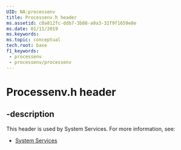 ```yaml
---
UID: NA:processenv
title: Processenv.h header
ms.assetid: c0a812fc-ddb7-3b88-a9a3-32f9f1659e8e
ms.date: 01/11/2019
ms.keywords: 
ms.topic: conceptual
tech.root: base
f1_keywords:
 - processenv
 - processenv/processenv
---
```


# Processenv.h header


## -description

This header is used by System Services. For more information, see:

- [System Services](../_base/index.md)

